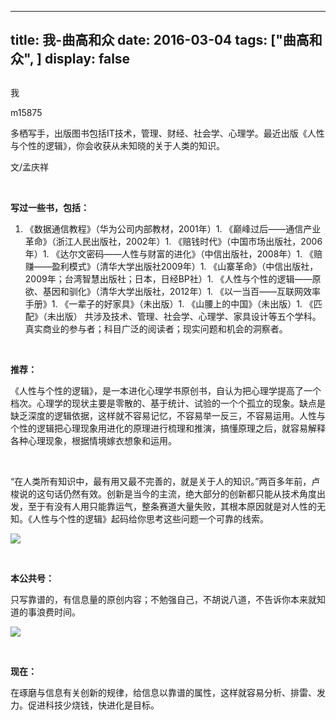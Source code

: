 
---
title:   我-曲高和众
date: 2016-03-04
tags: ["曲高和众", ]
display: false
---


## 



我




m15875




多栖写手，出版图书包括IT技术，管理、财经、社会学、心理学。最近出版《人性与个性的逻辑》，你会收获从未知晓的关于人类的知识。


文/孟庆祥

&nbsp;

**写过一些书，包括：**
1. 《数据通信教程》（华为公司内部教材，2001年）1. 《巅峰过后——通信产业革命》（浙江人民出版社，2002年）1. 《赔钱时代》（中国市场出版社，2006年）1. 《达尔文密码——人性与财富的进化》（中信出版社，2008年）1. 《赔赚——盈利模式》（清华大学出版社2009年）1. 《山寨革命》（中信出版社，2009年；台湾智慧出版社；日本，日经BP社）1. 《人性与个性的逻辑——原欲、基因和驯化》（清华大学出版社，2012年）1. 《以一当百——互联网效率手册》1. 《一辈子的好家具》（未出版）1. 《山腰上的中国》（未出版）1. 《匹配》（未出版）
共涉及技术、管理、社会学、心理学、家具设计等五个学科。真实商业的参与者；科目广泛的阅读者；现实问题和机会的洞察者。

&nbsp;

**推荐：**

《人性与个性的逻辑》，是一本进化心理学书原创书，自认为把心理学提高了一个档次。心理学的现状主要是零散的、基于统计、试验的一个个孤立的现象。缺点是缺乏深度的逻辑依据，这样就不容易记忆，不容易举一反三，不容易运用。人性与个性的逻辑把心理现象用进化的原理进行梳理和推演，搞懂原理之后，就容易解释各种心理现象，根据情境嫁衣想象和运用。

&nbsp;

“在人类所有知识中，最有用又最不完善的，就是关于人的知识。”两百多年前，卢梭说的这句话仍然有效。创新是当今的主流，绝大部分的创新都只能从技术角度出发，至于有没有人用只能靠运气，整条赛道大量失败，其根本原因就是对人性的无知。《人性与个性的逻辑》起码给你思考这些问题一个可靠的线索。



<img data-s="300,640" src="http://mmbiz.qpic.cn/mmbiz/fxGMiaL5Zj1gP8ErM4J70jzMdtaKPOQfQHDwOPXib3LJE6ewdY1N6KzdbD3cy622t7qzVgxHz68ibGGK7UsT4TQ4A/0?wx_fmt=jpeg" data-ratio="1" data-w="350"/>

&nbsp;

**本公共号：**

只写靠谱的，有信息量的原创内容；不勉强自己，不胡说八道，不告诉你本来就知道的事浪费时间。

<img data-s="300,640" src="http://mmbiz.qpic.cn/mmbiz/fxGMiaL5Zj1gP8ErM4J70jzMdtaKPOQfQiaFZxgS0BWpgsIHQuQ68iaGGvVeqjOGD74LwJFKMRfzvjTudwkUtsGfg/0?wx_fmt=jpeg" data-ratio="1" data-w="300"/>

&nbsp;

**现在：**

在琢磨与信息有关创新的规律，给信息以靠谱的属性，这样就容易分析、排雷、发力。促进科技少烧钱，快进化是目标。










